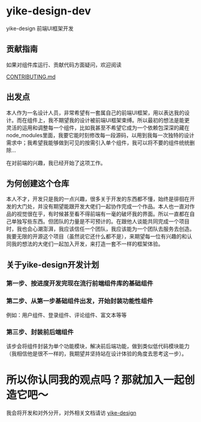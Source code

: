 # yike-design-dev

yike-design 前端UI框架开发

## 贡献指南
如果对组件库运行、贡献代码方面疑问，欢迎阅读

[CONTRIBUTING.md](https://github.com/ecaps1038/yike-design-dev/blob/monorepo-dev/CONTRIBUTING.md)

## 出发点

本人作为一名设计人员，非常希望有一套属自己的前端UI框架，用以表达我的设计。而在组件上，我不期望我的设计被前端UI框架束缚。所以最初的想法是能更灵活的运用和调整每一个组件，比如我甚至不希望它成为一个依赖包深深的藏在node_modules里面，我要它能时刻修改每一段源码，以用到我每一次独特的设计需求中；我希望我能够做到可见的按需引入单个组件，我可以将不要的组件统统删除...

在对前端的兴趣，我已经开始了这项工作。

## 为何创建这个仓库

本人不才，开发只是我的一点兴趣，很多关于开发的东西都不懂，始终是徘徊在开发的大门处，并没有期望能跟开发大佬们一起协作完成一个作品。本人也一直对作品的视觉很在乎，有时候甚至看不得前端有一毫的破坏我的界面。所以一直都在自己单独写些东西。但团队的力量是不可预计的。在跟他人谈能共同完成一个项目时，我也会心潮澎湃，我应该信任一个团队，我应该能为一个团队去服务去创造。我要无限的开源这个项目（虽然说它还什么都不是），来期望每一位有兴趣的和认同我的想法的大佬们一起加入开发，来打造一套不一样的框架体验。

## 关于yike-design开发计划

### 第一步、按进度开发完现在流行前端组件库的基础组件

### 第二步、从第一步基础组件出发，开始封装功能性组件

例如：用户组件、登录组件、评论组件、富文本等等

### 第三步、封装前后端组件

该步会将组件封装为单个功能模块，解决前后端功能，做到类似低代码模块能力（我相信他是很不一样的，我期望并坚持站在设计体验的角度去思考这一步）。

# 所以你认同我的观点吗？那就加入一起创造它吧～

我会将开发和对外分开，对外相关文档请访 [yike-design](https://www.huohuo90.com:3005)
